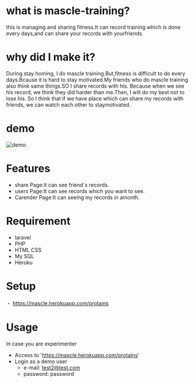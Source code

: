 

# what is mascle-training?
this is managing and sharing fitness.It can record training which  is done every days,and can share your reccrds with yourfriends.
# why did I make it?
During stay homing, I do mascle training.But,fitness is difficult to do every days.Bcause it is hard to stay motivated.My friends who  do mascle training also think same things.SO I share records with his.
Because when we see his record, we think they did harder than me.Then, I will do my best not to lose his. So I think that if we have place which can share my records with friends, we can watch each other to staymotivated.

# demo
![demo](https://user-images.githubusercontent.com/62578668/90951470-3abe5180-e496-11ea-92c6-a06d766ccb32.gif)

# Features
* share Page:It can see friend`s records.
* users Page:It can see records which you want to see. 
* Carender Page:It can seeing my records in amonth.

# Requirement
* laravel
* PHP
* HTML CSS
* My SQL
* Heroku

# Setup
・ https://mascle.herokuapp.com/protains

# Usage
In case you are experimenter
* Access to 'https://mascle.herokuapp.com/protains'
* Login as a demo user
    * e-mail: test2@test.com
    * password: password
